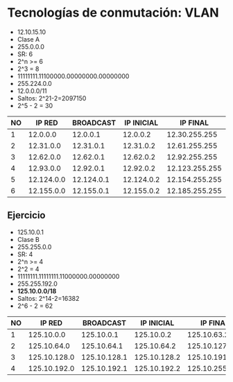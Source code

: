 # Tecnologías de conmutación: VLAN

- 12.10.15.10
- Clase A
- 255.0.0.0
- SR: 6
- 2^n >= 6
- 2^3 = 8
- 11111111.11100000.00000000.00000000
- 255.224.0.0
- 12.0.0.0/11
- Saltos: 2^21-2=2097150
- 2^5 - 2 = 30

|NO|IP RED|BROADCAST|IP INICIAL|IP FINAL|HOSTS|
|---|---|---|---|---|---|
|1|12.0.0.0|12.0.0.1|12.0.0.2|12.30.255.255|2097150|
|2|12.31.0.0|12.31.0.1|12.31.0.2|12.61.255.255|2097150|
|3|12.62.0.0|12.62.0.1|12.62.0.2|12.92.255.255|2097150|
|4|12.93.0.0|12.92.0.1|12.92.0.2|12.123.255.255|2097150|
|5|12.124.0.0|12.124.0.1|12.124.0.2|12.154.255.255|2097150|
|6|12.155.0.0|12.155.0.1|12.155.0.2|12.185.255.255|2097150|

## Ejercicio
- 125.10.0.1
- Clase B
- 255.255.0.0
- SR: 4
- 2^n >= 4
- 2^2 = 4
- 11111111.11111111.11000000.00000000
- 255.255.192.0
- __125.10.0.0/18__
- Saltos: 2^14-2=16382
- 2^6 - 2 = 62

|NO|IP RED|BROADCAST|IP INICIAL|IP FINAL|HOSTS|
|---|---|---|---|---|---|
|1|125.10.0.0|125.10.0.1|125.10.0.2|125.10.63.255|16382|
|2|125.10.64.0|125.10.64.1|125.10.64.2|125.10.127.255|16382|
|3|125.10.128.0|125.10.128.1|125.10.128.2|125.10.191.255|16382|
|4|125.10.192.0|125.10.192.1|125.10.192.2|125.10.255.255|16382